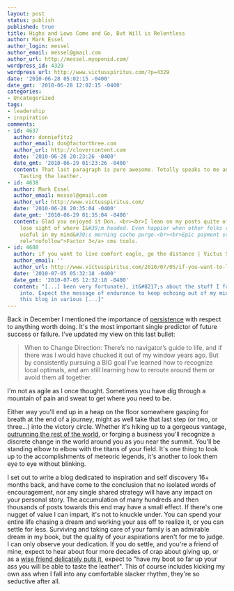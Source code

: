 ```yaml
---
layout: post
status: publish
published: true
title: Highs and Lows Come and Go, But Will is Relentless
author: Mark Essel
author_login: messel
author_email: messel@gmail.com
author_url: http://messel.myopenid.com/
wordpress_id: 4329
wordpress_url: http://www.victusspiritus.com/?p=4329
date: '2010-06-28 05:02:15 -0400'
date_gmt: '2010-06-28 12:02:15 -0400'
categories:
- Uncategorized
tags:
- leadership
- inspiration
comments:
- id: 4637
  author: donniefitz2
  author_email: don@factorthree.com
  author_url: http://clovercontent.com
  date: '2010-06-28 20:23:26 -0400'
  date_gmt: '2010-06-29 01:23:26 -0400'
  content: That last paragraph is pure awesome. Totally speaks to me and my circumstances.
    Tasting the leather.
- id: 4638
  author: Mark Essel
  author_email: messel@gmail.com
  author_url: http://www.victusspiritus.com/
  date: '2010-06-28 20:35:04 -0400'
  date_gmt: '2010-06-29 01:35:04 -0400'
  content: Glad you enjoyed it Don. <br><br>I lean on my posts quite often when I
    lose sight of where I&#39;m headed. Even happier when other folks can find something
    useful in my mind&#39;s morning cache purge.<br><br>Epic payment scale on <a href="http://factorthreecms.com/Payment.aspx"
    rel="nofollow">Factor 3</a> cms tools.
- id: 4688
  author: if you want to live comfort eagle, go the distance | Victus Spiritus
  author_email: ''
  author_url: http://www.victusspiritus.com/2010/07/05/if-you-want-to-live-comfort-eagle-go-the-distance/
  date: '2010-07-05 05:32:18 -0400'
  date_gmt: '2010-07-05 12:32:18 -0400'
  content: "[...] been very fortunate), it&#8217;s about the stuff I forge myself
    into. Expect the message of endurance to keep echoing out of my mind and onto
    this blog in various [...]"
---
```

<p>Back in December I mentioned the importance of <a href="http://www.victusspiritus.com/2009/12/17/persistence/">persistence</a> with respect to anything worth doing. It's the most important single predictor of future success or failure. I've updated my view on this last bullet:</p>
<blockquote><p>When to Change Direction: There’s no navigator’s guide to life, and if there was I would have chucked it out of my window years ago. But by consistently pursuing a BIG goal I’ve learned how to recognize local optimals, and am still learning how to reroute around them or avoid them all together.</p></blockquote>
<p>I'm not as agile as I once thought. Sometimes you have dig through a mountain of pain and sweat to get where you need to be.</p>
<p>Either way you'll end up in a heap on the floor somewhere gasping for breath at the end of a journey, might as well take that last step (or two, or three...) into the victory circle. Whether it's hiking up to a gorgeous vantage, <a href="http://www.victusspiritus.com/2009/06/15/legendary-leaders-just-dont-quit/">outrunning the rest of the world</a>, or forging a business you'll recognize a discrete change in the world around you as you near the summit. You'll be standing elbow to elbow with the titans of your field. It's one thing to look up to the accomplishments of meteoric legends, it's another to look them eye to eye without blinking.</p>
<p>I set out to write a blog dedicated to inspiration and self discovery 16+ months back, and have come to the conclusion that no isolated words of encouragement, nor any single shared strategy will have any impact on your personal story. The accumulation of many hundreds and then thousands of posts towards this end may have a small effect. If there's one nugget of value I can impart, it's not to knuckle under. You can spend your entire life chasing a dream and working your ass off to realize it, or you can settle for less. Surviving and taking care of your family is an admirable dream in my book, but the quality of your aspirations aren't for me to judge. I can only observe your dedication. If you do settle, and you're a friend of mine, expect to hear about four more decades of crap about giving up, or as a <a href="http://www.avc.com/a_vc/2010/06/how-we-measure-success.html#comment-56587491">wise friend delicately puts it</a>, expect to "have my boot so far up your ass you will be able to taste the leather". This of course includes kicking my own ass when I fall into any comfortable slacker rhythm, they're so seductive after all.</p>
